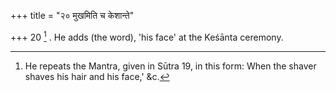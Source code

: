 +++
title = "२० मुखमिति च केशान्ते"

+++
20 [^7] . He adds (the word), 'his face' at the Keśānta ceremony.


[^7]:  He repeats the Mantra, given in Sūtra 19, in this form: When the shaver shaves his hair and his face,' &c.

